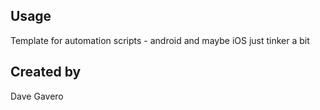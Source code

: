 ## Usage

Template for automation scripts - android and maybe iOS just tinker a bit


## Created by
Dave Gavero